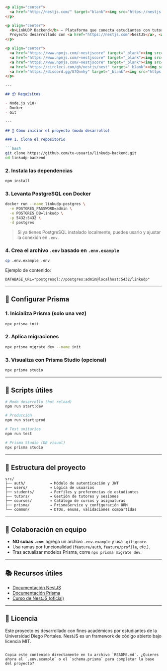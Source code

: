 ````markdown
<p align="center">
  <a href="http://nestjs.com/" target="blank"><img src="https://nestjs.com/img/logo-small.svg" width="120" alt="Nest Logo" /></a>
</p>

<p align="center">
  <b>LinkUDP Backend</b> – Plataforma que conecta estudiantes con tutores universitarios.  
  Proyecto desarrollado con <a href="https://nestjs.com">NestJS</a>, <a href="https://www.prisma.io">Prisma</a> y <a href="https://www.postgresql.org/">PostgreSQL</a>.
</p>

<p align="center">
  <a href="https://www.npmjs.com/~nestjscore" target="_blank"><img src="https://img.shields.io/npm/v/@nestjs/core.svg" alt="NPM Version" /></a>
  <a href="https://www.npmjs.com/~nestjscore" target="_blank"><img src="https://img.shields.io/npm/l/@nestjs/core.svg" alt="Package License" /></a>
  <a href="https://www.npmjs.com/~nestjscore" target="_blank"><img src="https://img.shields.io/npm/dm/@nestjs/common.svg" alt="NPM Downloads" /></a>
  <a href="https://circleci.com/gh/nestjs/nest" target="_blank"><img src="https://img.shields.io/circleci/build/github/nestjs/nest/master" alt="CircleCI" /></a>
  <a href="https://discord.gg/G7Qnnhy" target="_blank"><img src="https://img.shields.io/badge/discord-online-brightgreen.svg" alt="Discord"/></a>
</p>

---

## 📦 Requisitos

- Node.js v18+
- Docker
- Git

---

## 🚀 Cómo iniciar el proyecto (modo desarrollo)

### 1. Clona el repositorio

```bash
git clone https://github.com/tu-usuario/linkudp-backend.git
cd linkudp-backend
````

### 2. Instala las dependencias

```bash
npm install
```

### 3. Levanta PostgreSQL con Docker

```bash
docker run --name linkudp-postgres \
  -e POSTGRES_PASSWORD=admin \
  -e POSTGRES_DB=linkudp \
  -p 5432:5432 \
  -d postgres
```

> Si ya tienes PostgreSQL instalado localmente, puedes usarlo y ajustar la conexión en `.env`.

### 4. Crea el archivo `.env` basado en `.env.example`

```bash
cp .env.example .env
```

Ejemplo de contenido:

```env
DATABASE_URL="postgresql://postgres:admin@localhost:5432/linkudp"
```

---

## 🧩 Configurar Prisma

### 1. Inicializa Prisma (solo una vez)

```bash
npx prisma init
```

### 2. Aplica migraciones

```bash
npx prisma migrate dev --name init
```

### 3. Visualiza con Prisma Studio (opcional)

```bash
npx prisma studio
```

---

## 📂 Scripts útiles

```bash
# Modo desarrollo (hot reload)
npm run start:dev

# Producción
npm run start:prod

# Test unitarios
npm run test

# Prisma Studio (DB visual)
npx prisma studio
```

---

## 📁 Estructura del proyecto

```
src/
├── auth/           → Módulo de autenticación y JWT
├── users/          → Lógica de usuarios
├── students/       → Perfiles y preferencias de estudiantes
├── tutors/         → Gestión de tutores y sesiones
├── courses/        → Catálogo de cursos y asignaturas
├── prisma/         → PrismaService y configuración ORM
└── common/         → DTOs, enums, validaciones compartidas
```

---

## 👥 Colaboración en equipo

* **NO subas `.env`**: agrega un archivo `.env.example` y usa `.gitignore`.
* Usa ramas por funcionalidad (`feature/auth`, `feature/profile`, etc.).
* Tras actualizar modelos Prisma, corre `npx prisma migrate dev`.

---

## 📚 Recursos útiles

* [Documentación NestJS](https://docs.nestjs.com)
* [Documentación Prisma](https://www.prisma.io/docs)
* [Curso de NestJS (oficial)](https://docs.nestjs.com/recipes)

---

## 📝 Licencia

Este proyecto es desarrollado con fines académicos por estudiantes de la Universidad Diego Portales.
NestJS es un framework de código abierto bajo licencia MIT.

```

Copia este contenido directamente en tu archivo `README.md`. ¿Quieres ahora el `.env.example` o el `schema.prisma` para completar la base del proyecto?
```
